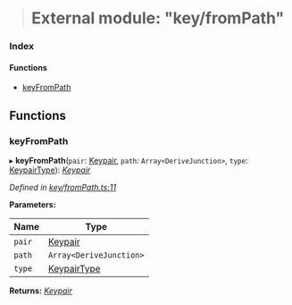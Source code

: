 > # External module: "key/fromPath"

### Index

#### Functions

* [keyFromPath](_key_frompath_.md#keyfrompath)

## Functions

###  keyFromPath

▸ **keyFromPath**(`pair`: [Keypair](_types_.md#keypair), `path`: `Array<DeriveJunction>`, `type`: [KeypairType](_types_.md#keypairtype)): *[Keypair](_types_.md#keypair)*

*Defined in [key/fromPath.ts:11](https://github.com/polkadot-js/common/blob/fcdec01/packages/util-crypto/src/key/fromPath.ts#L11)*

**Parameters:**

Name | Type |
------ | ------ |
`pair` | [Keypair](_types_.md#keypair) |
`path` | `Array<DeriveJunction>` |
`type` | [KeypairType](_types_.md#keypairtype) |

**Returns:** *[Keypair](_types_.md#keypair)*